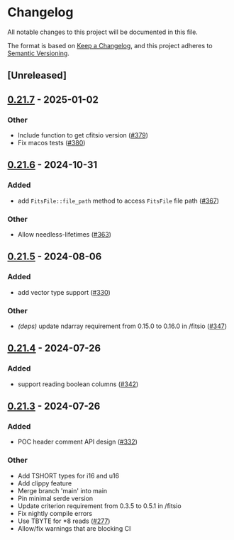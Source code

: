 # Changelog
All notable changes to this project will be documented in this file.

The format is based on [Keep a Changelog](https://keepachangelog.com/en/1.0.0/),
and this project adheres to [Semantic Versioning](https://semver.org/spec/v2.0.0.html).

## [Unreleased]

## [0.21.7](https://github.com/simonrw/rust-fitsio/compare/fitsio-v0.21.6...fitsio-v0.21.7) - 2025-01-02

### Other

- Include function to get cfitsio version ([#379](https://github.com/simonrw/rust-fitsio/pull/379))
- Fix macos tests ([#380](https://github.com/simonrw/rust-fitsio/pull/380))

## [0.21.6](https://github.com/simonrw/rust-fitsio/compare/fitsio-v0.21.5...fitsio-v0.21.6) - 2024-10-31

### Added

- add `FitsFile::file_path` method to access `FitsFile` file path ([#367](https://github.com/simonrw/rust-fitsio/pull/367))

### Other

- Allow needless-lifetimes ([#363](https://github.com/simonrw/rust-fitsio/pull/363))

## [0.21.5](https://github.com/simonrw/rust-fitsio/compare/fitsio-v0.21.4...fitsio-v0.21.5) - 2024-08-06

### Added
- add vector type support ([#330](https://github.com/simonrw/rust-fitsio/pull/330))

### Other
- *(deps)* update ndarray requirement from 0.15.0 to 0.16.0 in /fitsio ([#347](https://github.com/simonrw/rust-fitsio/pull/347))

## [0.21.4](https://github.com/simonrw/rust-fitsio/compare/fitsio-v0.21.3...fitsio-v0.21.4) - 2024-07-26

### Added
- support reading boolean columns ([#342](https://github.com/simonrw/rust-fitsio/pull/342))

## [0.21.3](https://github.com/simonrw/rust-fitsio/compare/fitsio-v0.21.2...fitsio-v0.21.3) - 2024-07-26

### Added
- POC header comment API design ([#332](https://github.com/simonrw/rust-fitsio/pull/332))

### Other
- Add TSHORT types for i16 and u16
- Add clippy feature
- Merge branch 'main' into main
- Pin minimal serde version
- Update criterion requirement from 0.3.5 to 0.5.1 in /fitsio
- Fix nightly compile errors
- Use TBYTE for *8 reads ([#277](https://github.com/simonrw/rust-fitsio/pull/277))
- Allow/fix warnings that are blocking CI
